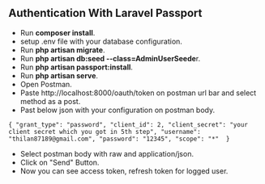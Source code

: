 
## Authentication With Laravel Passport


- Run **composer install**.
- setup .env file with your database configuration.
- Run **php artisan migrate**.
- Run **php artisan db:seed --class=AdminUserSeede**r.
- Run **php artisan passport:install**.
- Run **php artisan serve**.
- Open Postman.
- Paste http://localhost:8000/oauth/token on postman url bar and select method as a post.
- Past below json with your configuration on postman body.

`{
  		"grant_type": "password",
         "client_id": 2,
         "client_secret": "your client secret which you got in 5th step",
          "username": "thilan87189@gmail.com",
          "password": "12345",
          "scope": "*" 
  }`
  
- Select postman body with raw and application/json.
- Click on "Send" Button.
- Now you can see access token, refresh token for logged user.

